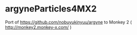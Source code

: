 # argyneParticles4MX2

Port of https://github.com/nobuyukinyuu/argyne to Monkey 2 ( http://monkey2.monkey-x.com/ )
